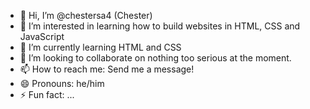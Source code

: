 - 👋 Hi, I’m @chestersa4 (Chester)
- 👀 I’m interested in learning how to build websites in HTML, CSS and JavaScript
- 🌱 I’m currently learning HTML and CSS
- 💞️ I’m looking to collaborate on nothing too serious at the moment.
- 📫 How to reach me: Send me a message!
- 😄 Pronouns: he/him
- ⚡ Fun fact: ...

<!---
chestersa4/chestersa4 is a ✨ special ✨ repository because its `README.md` (this file) appears on your GitHub profile.
You can click the Preview link to take a look at your changes.
--->
